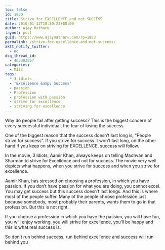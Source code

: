 ```yaml
---
toc: false
id: 1950
title: Strive for EXCELLENCE and not SUCCESS
date: 2010-01-12T10:30:23+00:00
author: Ajay Matharu
layout: post
guid: https://www.ajaymatharu.com/?p=1950
permalink: /strive-for-excellence-and-not-success/
aktt_notify_twitter:
  - no
dsq_thread_id:
  - 465383857
categories:
  - Misc
tags:
  - 3 idiots
  - 'Excellence &amp; Success'
  - passion
  - Profession
  - profession with passion
  - strive for excellence
  - striving for excellence
---
```

Why do people fail after getting success? This is the biggest concern of every successful individual, the fear of losing the success. 

One of the biggest reason that the success doesn&#8217;t last long is, &#8220;People strive for success&#8221;. If you strive for success it won&#8217;t last long, on the other hand if you keep on striving for EXCELLENCE, success will follow.

In the movie, 3 Idiots, Aamir Khan, always keeps on telling Madhvan and Sharman to strive for Excellence and not for success. The movie very well depicts what happens, when you strive for success and when you strive for excellence.

Aamir Khan, has stressed on choosing a profession, in which you have passion. If you don&#8217;t have passion for what you are doing, you cannot excel. You may get success but this success doesn&#8217;t last longs. And this is where most of the people suffer. Many of the people choose profession just because somebody, most probably their parents, wants them to go in that profession. But this is not right.

If you choose a profession in which you have the passion, you will have fun, you will enjoy working, you will strive for excellence, you&#8217;ll be happy and this is what real success is.

So don&#8217;t run behind success, run behind excellence and success will run behind you 
